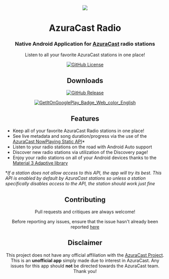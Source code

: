 <div align="center">
<a href="https://play.google.com/store/apps/details?id=com.larvey.azuracastplayer" target="_blank" rel="noopener noreferrer">
<img src="https://github.com/user-attachments/assets/4b2cf6af-988a-46df-bc38-2f1886b3e13d">
</a>

# AzuraCast Radio

### Native Android Application for <a href="https://www.azuracast.com/" target="_blank" rel="noopener noreferrer">AzuraCast</a> radio stations
Listen to all your favorite AzuraCast stations in one place!

[![GitHub License](https://img.shields.io/github/license/LarveyOfficial/AzuraCastAndroid)](https://github.com/LarveyOfficial/AzuraCastAndroid/blob/main/LICENSE)

## Downloads

[![GitHub Release](https://img.shields.io/github/v/release/LarveyOfficial/AzuraCastAndroid)](https://github.com/LarveyOfficial/AzuraCastAndroid/releases/latest)

<a href="https://play.google.com/store/apps/details?id=com.larvey.azuracastplayer" target="_blank" rel="noopener noreferrer"> ![GetItOnGooglePlay_Badge_Web_color_English](https://github.com/user-attachments/assets/a3451f92-a88f-48e8-afad-23fe7b7422c7) </a>

## Features

<div align="left">

* Keep all of your favorite AzuraCast Radio stations in one place!
* See live metadata and song duration/progress via the use of the [AzuraCast NowPlaying Static API](https://www.azuracast.com/docs/developers/now-playing-data/#static-now-playing-json-file)*
* Listen to your radio stations on the road with Android Auto support
* Discover new radio stations via utilization of the Discovery page!
* Enjoy your radio stations on all of your Android devices thanks to the [Material 3 Adaptive library](https://developer.android.com/jetpack/androidx/releases/compose-material3-adaptive)


\**If a station does not allow access to this API, the app will try its best. This API is enabled by default by AzuraCast stations so unless a station specifically disables access to the API, the station should work just fine* 

</div>

## Contributing

Pull requests and critiques are always welcome!

Before reporting any issues, ensure that the issue hasn't already been reported [here](https://github.com/LarveyOfficial/AzuraCastAndroid/issues)

## Disclaimer

This project does not have any official affiliation with the [AzuraCast Project](https://www.azuracast.com/). This is an **unofficial app** simply made due to interest in AzuraCast. Any issues for this app should **not** be directed towards the AzuraCast team. Thank you!
